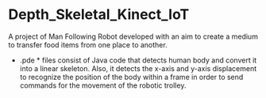 # Depth_Skeletal_Kinect_IoT

A project of Man Following Robot developed with an aim to create a medium to transfer food items from one place to another.
* .pde * files consist of Java code that detects human body and convert it into a linear skeleton. Also, it detects the x-axis and y-axis displacement to recognize the position of the body within a frame in order to send commands for the movement of the robotic trolley.
